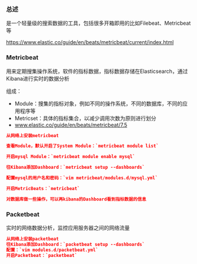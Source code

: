 ### 总述

是一个轻量级的搜索数据的工具，包括很多开箱即用的比如Filebeat、Metricbeat等

https://www.elastic.co/guide/en/beats/metricbeat/current/index.html

### Metricbeat

用来定期搜集操作系统，软件的指标数据，指标数据存储在Elasticsearch，通过Kibana进行实时的数据分析

组成：

- Module：搜集的指标对象，例如不同的操作系统，不同的数据库，不同的应用程序等
- Metricset：具体的指标集合，以减少调用次数为原则进行划分
- www.elastic.co/guide/en/beats/metricbeat/7.5

```json
从网络上安装metricbeat

查看Module，默认开启了System Module：`metricbeat module list`

开启mysql Module：`metricbeat module enable mysql`

往Kibana添加Dashboard：`metricbeat setup --dashboards`

配置mysql的用户名和密码：`vim metricbeat/modules.d/mysql.yml`

开启MetricBeats：`metricbeat`

对数据库做一些操作，可以再kibana的Dashboard看到指标数据的信息
```



### Packetbeat

实时的网络数据分析，监控应用服务器之间的网络流量

```json
从网络上安装packetbeat
往Kibana添加Dashboard：`packetbeat setup --dashboards`
配置：`vim modules.d/packetbeat.yml`
开启Packetbeat：`packetbeat`
```

